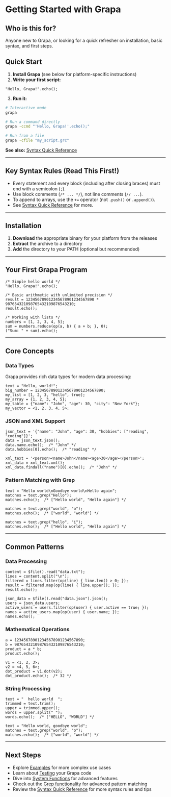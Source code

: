# Getting Started with Grapa

## Who is this for?
Anyone new to Grapa, or looking for a quick refresher on installation, basic syntax, and first steps.

## Quick Start

1. **Install Grapa** (see below for platform-specific instructions)
2. **Write your first script:**

```grapa
"Hello, Grapa!".echo();
```

3. **Run it:**
```bash
# Interactive mode
grapa

# Run a command directly
grapa -ccmd "'Hello, Grapa!'.echo();"

# Run from a file
grapa -cfile "my_script.grc"
```

**See also:** [Syntax Quick Reference](syntax/basic_syntax.md)

---

## Key Syntax Rules (Read This First!)
- Every statement and every block (including after closing braces) must end with a semicolon (`;`).
- Use block comments (`/* ... */`), not line comments (`// ...`).
- To append to arrays, use the `+=` operator (not `.push()` or `.append()`).
- See [Syntax Quick Reference](syntax/basic_syntax.md) for more.

---

## Installation

1. **Download** the appropriate binary for your platform from the releases
2. **Extract** the archive to a directory
3. **Add** the directory to your PATH (optional but recommended)

---

## Your First Grapa Program

```grapa
/* Simple hello world */
"Hello, Grapa!".echo();

/* Basic arithmetic with unlimited precision */
result = 123456789012345678901234567890 * 987654321098765432109876543210;
result.echo();

/* Working with lists */
numbers = [1, 2, 3, 4, 5];
sum = numbers.reduce(op(a, b) { a + b; }, 0);
("Sum: " + sum).echo();
```

---

## Core Concepts

### Data Types

Grapa provides rich data types for modern data processing:

```grapa
text = "Hello, world!";
big_number = 123456789012345678901234567890;
my_list = [1, 2, 3, "hello", true];
my_array = {1, 2, 3, 4, 5};
my_table = {"name": "John", "age": 30, "city": "New York"};
my_vector = <1, 2, 3, 4, 5>;
```

### JSON and XML Support

```grapa
json_text = '{"name": "John", "age": 30, "hobbies": ["reading", "coding"]}';
data = json_text.json();
data.name.echo();  /* "John" */
data.hobbies[0].echo();  /* "reading" */

xml_text = '<person><name>John</name><age>30</age></person>';
xml_data = xml_text.xml();
xml_data.findall("name")[0].echo();  /* "John" */
```

### Pattern Matching with Grep

```grapa
text = "Hello world\nGoodbye world\nHello again";
matches = text.grep("Hello");
matches.echo();  /* ["Hello world", "Hello again"] */

matches = text.grep("world", "o");
matches.echo();  /* ["world", "world"] */

matches = text.grep("hello", "i");
matches.echo();  /* ["Hello world", "Hello again"] */
```

---

## Common Patterns

### Data Processing

```grapa
content = $file().read("data.txt");
lines = content.split("\n");
filtered = lines.filter(op(line) { line.len() > 0; });
result = filtered.map(op(line) { line.upper(); });
result.echo();

json_data = $file().read("data.json").json();
users = json_data.users;
active_users = users.filter(op(user) { user.active == true; });
names = active_users.map(op(user) { user.name; });
names.echo();
```

### Mathematical Operations

```grapa
a = 123456789012345678901234567890;
b = 987654321098765432109876543210;
product = a * b;
product.echo();

v1 = <1, 2, 3>;
v2 = <4, 5, 6>;
dot_product = v1.dot(v2);
dot_product.echo();  /* 32 */
```

### String Processing

```grapa
text = "  hello world  ";
trimmed = text.trim();
upper = trimmed.upper();
words = upper.split(" ");
words.echo();  /* ["HELLO", "WORLD"] */

text = "Hello world, goodbye world";
matches = text.grep("world", "o");
matches.echo();  /* ["world", "world"] */
```

---

## Next Steps
- Explore [Examples](EXAMPLES.md) for more complex use cases
- Learn about [Testing](TESTING.md) your Grapa code
- Dive into [System Functions](SYSTEM_FUNCTIONS.md) for advanced features
- Check out the [Grep functionality](GREP.md) for advanced pattern matching
- Review the [Syntax Quick Reference](syntax/basic_syntax.md) for more syntax rules and tips 